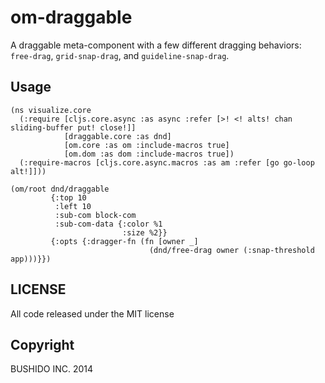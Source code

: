 # om-draggable

A draggable meta-component with a few different dragging behaviors: `free-drag`, `grid-snap-drag`, and `guideline-snap-drag`.

## Usage

    (ns visualize.core
      (:require [cljs.core.async :as async :refer [>! <! alts! chan sliding-buffer put! close!]]
                [draggable.core :as dnd]
                [om.core :as om :include-macros true]
                [om.dom :as dom :include-macros true])
      (:require-macros [cljs.core.async.macros :as am :refer [go go-loop alt!]]))
    
    (om/root dnd/draggable
             {:top 10
              :left 10
              :sub-com block-com
              :sub-com-data {:color %1
                             :size %2}}
             {:opts {:dragger-fn (fn [owner _]
                                   (dnd/free-drag owner (:snap-threshold app)))}})

## LICENSE

All code released under the MIT license

## Copyright

BUSHIDO INC. 2014
